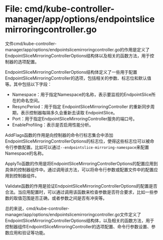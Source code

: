 # File: cmd/kube-controller-manager/app/options/endpointslicemirroringcontroller.go

文件cmd/kube-controller-manager/app/options/endpointslicemirroringcontroller.go的作用是定义了EndpointSliceMirroringControllerOptions结构体以及相关的函数方法，用于控制器的选项配置。

EndpointSliceMirroringControllerOptions结构体定义了一些用于配置EndpointSliceMirroringController的选项，包括相关的参数、标志位和默认值等。其中包括以下字段：

- Namespace：用于指定Namespace的名称，表示要监视的EndpointSlice所在的命名空间。
- ResyncPeriod：用于指定 EndpointSliceMirroringController 的重新同步周期，表示控制器每隔多久会重新去读取 EndpointSlice。
- Port：用于指定EndpointSliceMirroringController服务的端口号。
- EnableProfiling：表示是否启用性能分析。

AddFlags函数的作用是向控制器的命令行标志集合中添加EndpointSliceMirroringControllerOptions的标志位，使得这些标志位可以被命令行参数配置。比如可以通过`--endpointslice-mirroring-namespace`来配置Namespace的名称。

ApplyTo函数的作用是将EndpointSliceMirroringControllerOptions的配置应用到具体的控制器组件中。通过调用该方法，可以将命令行参数或配置文件中的配置应用到控制器组件。

Validate函数的作用是验证EndpointSliceMirroringControllerOptions的配置是否合法。当应用配置时，可以通过调用该函数来检查参数是否符合要求，比如一些参数的取值范围是否正确，或者参数之间是否有冲突等。

总的来说，cmd/kube-controller-manager/app/options/endpointslicemirroringcontroller.go文件定义了EndpointSliceMirroringControllerOptions结构体，以及相关的函数方法，用于控制器组件EndpointSliceMirroringController的选项配置、命令行参数设置、参数应用和验证等功能。

